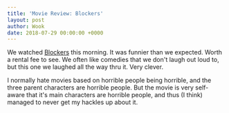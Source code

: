 ```yaml
---
title: 'Movie Review: Blockers'
layout: post
author: Wook
date: 2018-07-29 00:00:00 +0000
---
```

We watched [Blockers](https://www.imdb.com/title/tt2531344/) this morning.  It was funnier than we expected.  Worth a rental fee to see.  We often like comedies that we don't laugh out loud to, but this one we laughed all the way thru it.  Very clever.

I normally hate movies based on horrible people being horrible, and the three parent characters are horrible people.  But the movie is very self-aware that it's main characters are horrible people, and thus (I think) managed to never get my hackles up about it.